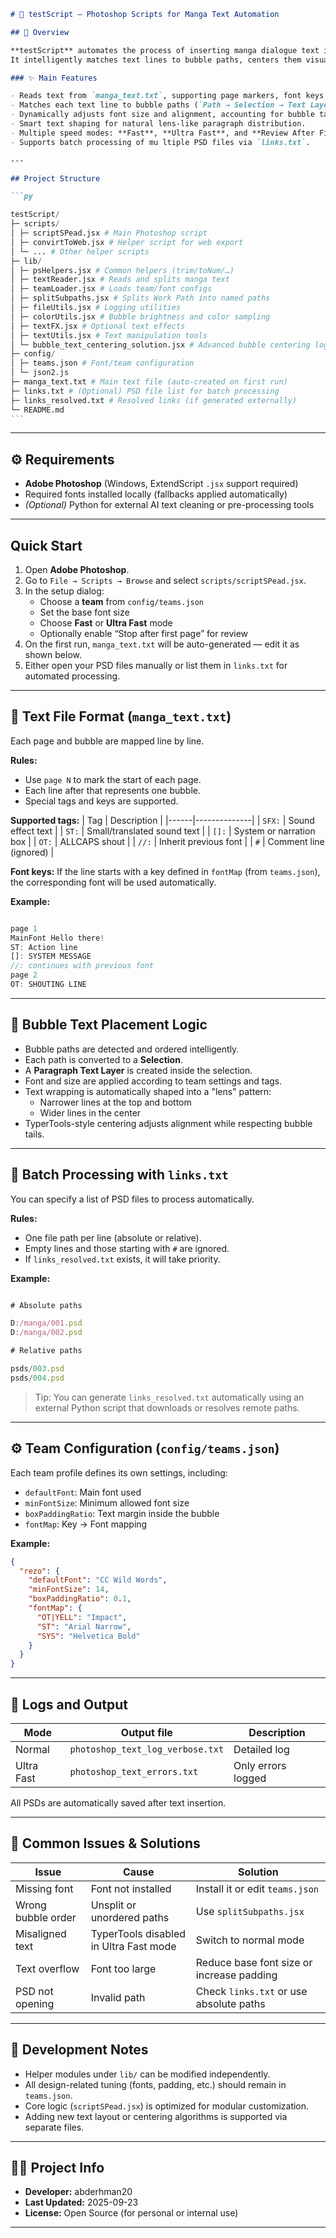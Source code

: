 ````markdown
# 🧩 testScript — Photoshop Scripts for Manga Text Automation

## 📖 Overview

**testScript** automates the process of inserting manga dialogue text into **speech bubbles** within PSD files.  
It intelligently matches text lines to bubble paths, centers them visually, and applies typography rules automatically.

### ✨ Main Features

- Reads text from `manga_text.txt`, supporting page markers, font keys, and style tags.
- Matches each text line to bubble paths (`Path → Selection → Text Layer`).
- Dynamically adjusts font size and alignment, accounting for bubble tails.
- Smart text shaping for natural lens-like paragraph distribution.
- Multiple speed modes: **Fast**, **Ultra Fast**, and **Review After First Page**.
- Supports batch processing of mu ltiple PSD files via `links.txt`.

---

## Project Structure

```py

testScript/
├─ scripts/
│ ├─ scriptSPead.jsx # Main Photoshop script
│ ├─ convirtToWeb.jsx # Helper script for web export
│ └─ ... # Other helper scripts
├─ lib/
│ ├─ psHelpers.jsx # Common helpers (trim/toNum/…)
│ ├─ textReader.jsx # Reads and splits manga text
│ ├─ teamLoader.jsx # Loads team/font configs
│ ├─ splitSubpaths.jsx # Splits Work Path into named paths
│ ├─ fileUtils.jsx # Logging utilities
│ ├─ colorUtils.jsx # Bubble brightness and color sampling
│ ├─ textFX.jsx # Optional text effects
│ ├─ textUtils.jsx # Text manipulation tools
│ └─ bubble_text_centering_solution.jsx # Advanced bubble centering logic
├─ config/
│ ├─ teams.json # Font/team configuration
│ └─ json2.js
├─ manga_text.txt # Main text file (auto-created on first run)
├─ links.txt # (Optional) PSD file list for batch processing
├─ links_resolved.txt # Resolved links (if generated externally)
└─ README.md
```
````

---

## ⚙️ Requirements

- **Adobe Photoshop** (Windows, ExtendScript `.jsx` support required)
- Required fonts installed locally (fallbacks applied automatically)
- _(Optional)_ Python for external AI text cleaning or pre-processing tools

---

## Quick Start

1. Open **Adobe Photoshop**.
2. Go to `File → Scripts → Browse` and select `scripts/scriptSPead.jsx`.
3. In the setup dialog:
   - Choose a **team** from `config/teams.json`
   - Set the base font size
   - Choose **Fast** or **Ultra Fast** mode
   - Optionally enable “Stop after first page” for review
4. On the first run, `manga_text.txt` will be auto-generated — edit it as shown below.
5. Either open your PSD files manually or list them in `links.txt` for automated processing.

---

## 📝 Text File Format (`manga_text.txt`)

Each page and bubble are mapped line by line.

**Rules:**

- Use `page N` to mark the start of each page.
- Each line after that represents one bubble.
- Special tags and keys are supported.

**Supported tags:**
| Tag | Description |
|------|--------------|
| `SFX:` | Sound effect text |
| `ST:` | Small/translated sound text |
| `[]:` | System or narration box |
| `OT:` | ALLCAPS shout |
| `//:` | Inherit previous font |
| `#` | Comment line (ignored) |

**Font keys:**
If the line starts with a key defined in `fontMap` (from `teams.json`), the corresponding font will be used automatically.

**Example:**

```js

page 1
MainFont Hello there!
ST: Action line
[]: SYSTEM MESSAGE
//: continues with previous font
page 2
OT: SHOUTING LINE

```

---

## 🎯 Bubble Text Placement Logic

- Bubble paths are detected and ordered intelligently.
- Each path is converted to a **Selection**.
- A **Paragraph Text Layer** is created inside the selection.
- Font and size are applied according to team settings and tags.
- Text wrapping is automatically shaped into a "lens" pattern:
  - Narrower lines at the top and bottom
  - Wider lines in the center
- TyperTools-style centering adjusts alignment while respecting bubble tails.

---

## 🔗 Batch Processing with `links.txt`

You can specify a list of PSD files to process automatically.

**Rules:**

- One file path per line (absolute or relative).
- Empty lines and those starting with `#` are ignored.
- If `links_resolved.txt` exists, it will take priority.

**Example:**

```js

# Absolute paths

D:/manga/001.psd
D:/manga/002.psd

# Relative paths

psds/003.psd
psds/004.psd

```

> Tip: You can generate `links_resolved.txt` automatically using an external Python script that downloads or resolves remote paths.

---

## ⚙️ Team Configuration (`config/teams.json`)

Each team profile defines its own settings, including:

- `defaultFont`: Main font used
- `minFontSize`: Minimum allowed font size
- `boxPaddingRatio`: Text margin inside the bubble
- `fontMap`: Key → Font mapping

**Example:**

```json
{
  "rezo": {
    "defaultFont": "CC Wild Words",
    "minFontSize": 14,
    "boxPaddingRatio": 0.1,
    "fontMap": {
      "OT|YELL": "Impact",
      "ST": "Arial Narrow",
      "SYS": "Helvetica Bold"
    }
  }
}
```

---

## 🧾 Logs and Output

| Mode       | Output file                      | Description        |
| ---------- | -------------------------------- | ------------------ |
| Normal     | `photoshop_text_log_verbose.txt` | Detailed log       |
| Ultra Fast | `photoshop_text_errors.txt`      | Only errors logged |

All PSDs are automatically saved after text insertion.

---

## 🧠 Common Issues & Solutions

| Issue              | Cause                                  | Solution                                  |
| ------------------ | -------------------------------------- | ----------------------------------------- |
| Missing font       | Font not installed                     | Install it or edit `teams.json`           |
| Wrong bubble order | Unsplit or unordered paths             | Use `splitSubpaths.jsx`                   |
| Misaligned text    | TyperTools disabled in Ultra Fast mode | Switch to normal mode                     |
| Text overflow      | Font too large                         | Reduce base font size or increase padding |
| PSD not opening    | Invalid path                           | Check `links.txt` or use absolute paths   |

---

## 🧩 Development Notes

- Helper modules under `lib/` can be modified independently.
- All design-related tuning (fonts, padding, etc.) should remain in `teams.json`.
- Core logic (`scriptSPead.jsx`) is optimized for modular customization.
- Adding new text layout or centering algorithms is supported via separate files.

---

## 👨‍💻 Project Info

- **Developer:** abderhman20
- **Last Updated:** 2025-09-23
- **License:** Open Source (for personal or internal use)

---
